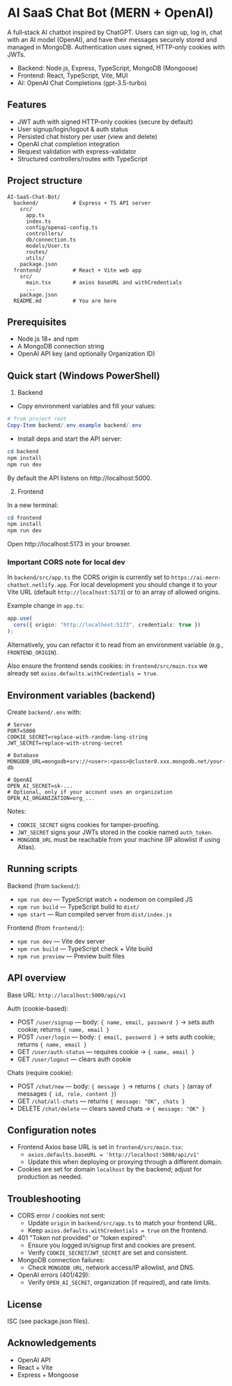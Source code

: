 # AI SaaS Chat Bot (MERN + OpenAI)

A full‑stack AI chatbot inspired by ChatGPT. Users can sign up, log in, chat with an AI model (OpenAI), and have their messages securely stored and managed in MongoDB. Authentication uses signed, HTTP‑only cookies with JWTs.

- Backend: Node.js, Express, TypeScript, MongoDB (Mongoose)
- Frontend: React, TypeScript, Vite, MUI
- AI: OpenAI Chat Completions (gpt-3.5-turbo)

## Features

- JWT auth with signed HTTP‑only cookies (secure by default)
- User signup/login/logout & auth status
- Persisted chat history per user (view and delete)
- OpenAI chat completion integration
- Request validation with express-validator
- Structured controllers/routes with TypeScript

## Project structure

```
AI-SaaS-Chat-Bot/
  backend/           # Express + TS API server
    src/
      app.ts
      index.ts
      config/openai-config.ts
      controllers/
      db/connection.ts
      models/User.ts
      routes/
      utils/
    package.json
  frontend/          # React + Vite web app
    src/
      main.tsx       # axios baseURL and withCredentials
      ...
    package.json
  README.md          # You are here
```

## Prerequisites

- Node.js 18+ and npm
- A MongoDB connection string
- OpenAI API key (and optionally Organization ID)

## Quick start (Windows PowerShell)

1) Backend

- Copy environment variables and fill your values:

```powershell
# from project root
Copy-Item backend/.env.example backend/.env
```

- Install deps and start the API server:

```powershell
cd backend
npm install
npm run dev
```

By default the API listens on http://localhost:5000.

2) Frontend

In a new terminal:

```powershell
cd frontend
npm install
npm run dev
```

Open http://localhost:5173 in your browser.

### Important CORS note for local dev

In `backend/src/app.ts` the CORS origin is currently set to `https://ai-mern-chatbot.netlify.app`. For local development you should change it to your Vite URL (default `http://localhost:5173`) or to an array of allowed origins.

Example change in `app.ts`:

```ts
app.use(
  cors({ origin: "http://localhost:5173", credentials: true })
);
```

Alternatively, you can refactor it to read from an environment variable (e.g., `FRONTEND_ORIGIN`).

Also ensure the frontend sends cookies: in `frontend/src/main.tsx` we already set `axios.defaults.withCredentials = true`.

## Environment variables (backend)

Create `backend/.env` with:

```
# Server
PORT=5000
COOKIE_SECRET=replace-with-random-long-string
JWT_SECRET=replace-with-strong-secret

# Database
MONGODB_URL=mongodb+srv://<user>:<pass>@cluster0.xxx.mongodb.net/your-db

# OpenAI
OPEN_AI_SECRET=sk-...
# Optional, only if your account uses an organization
OPEN_AI_ORGANIZATION=org_...
```

Notes:
- `COOKIE_SECRET` signs cookies for tamper-proofing.
- `JWT_SECRET` signs your JWTs stored in the cookie named `auth_token`.
- `MONGODB_URL` must be reachable from your machine (IP allowlist if using Atlas).

## Running scripts

Backend (from `backend/`):
- `npm run dev` — TypeScript watch + nodemon on compiled JS
- `npm run build` — TypeScript build to `dist/`
- `npm start` — Run compiled server from `dist/index.js`

Frontend (from `frontend/`):
- `npm run dev` — Vite dev server
- `npm run build` — TypeScript check + Vite build
- `npm run preview` — Preview built files

## API overview

Base URL: `http://localhost:5000/api/v1`

Auth (cookie-based):
- POST `/user/signup` — body: `{ name, email, password }` → sets auth cookie; returns `{ name, email }`
- POST `/user/login` — body: `{ email, password }` → sets auth cookie; returns `{ name, email }`
- GET `/user/auth-status` — requires cookie → `{ name, email }`
- GET `/user/logout` — clears auth cookie

Chats (require cookie):
- POST `/chat/new` — body: `{ message }` → returns `{ chats }` (array of messages `{ id, role, content }`)
- GET `/chat/all-chats` — returns `{ message: "OK", chats }`
- DELETE `/chat/delete` — clears saved chats → `{ message: "OK" }`

## Configuration notes

- Frontend Axios base URL is set in `frontend/src/main.tsx`:
  - `axios.defaults.baseURL = 'http://localhost:5000/api/v1'`
  - Update this when deploying or proxying through a different domain.
- Cookies are set for domain `localhost` by the backend; adjust for production as needed.

## Troubleshooting

- CORS error / cookies not sent:
  - Update `origin` in `backend/src/app.ts` to match your frontend URL.
  - Keep `axios.defaults.withCredentials = true` on the frontend.
- 401 "Token not provided" or "token expired":
  - Ensure you logged in/signup first and cookies are present.
  - Verify `COOKIE_SECRET`/`JWT_SECRET` are set and consistent.
- MongoDB connection failures:
  - Check `MONGODB_URL`, network access/IP allowlist, and DNS.
- OpenAI errors (401/429):
  - Verify `OPEN_AI_SECRET`, organization (if required), and rate limits.

## License

ISC (see package.json files).

## Acknowledgements

- OpenAI API
- React + Vite
- Express + Mongoose
